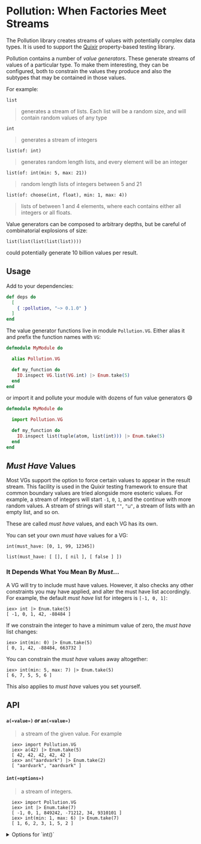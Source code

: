 # Pollution: When Factories Meet Streams

The Pollution library creates streams of values with potentially
complex data types. It is used to support the
[Quixir](https://github.com/pragdave/quixir) property-based testing
library.

Pollution contains a number of _value generators_. These generate
streams of values of a particular type. To make them interesting,
they can be configured, both to constrain the values they produce and
also the subtypes that may be contained in those values.

For example:

`list`

> generates a stream of lists. Each list will be a random size, and
> will contain random values of any type

`int`

> generates a stream of integers

`list(of: int)`

> generates random length lists, and every element will be an integer

`list(of: int(min: 5, max: 21))`

> random length lists of integers between 5 and 21

`list(of: choose(int, float), min: 1, max: 4))`

> lists of between 1 and 4 elements, where each contains either all
> integers or all floats.

Value generators can be composed to arbitrary depths, but be careful
of combinatorial explosions of size:

`list(list(list(list(list))))`

could potentially generate 10 billion values per result.


## Usage

Add to your dependencies:

```elixir
def deps do
  [
    { :pollution, "~> 0.1.0" }
  ]
end
```


The value generator functions live in module `Pollution.VG`. Either
alias it and prefix the function names with `VG`:

``` elixir
defmodule MyModule do

  alias Pollution.VG

  def my_function do
    IO.inspect VG.list(VG.int) |> Enum.take(5)
  end
end
```

or import it and pollute your module with dozens of fun value generators :smile:


``` elixir
defmodule MyModule do

  import Pollution.VG

  def my_function do
    IO.inspect list(tuple(atom, list(int))) |> Enum.take(5)
  end
end
```

## _Must Have_ Values

Most VGs support the option to force certain values to appear in the
result stream. This facility is used in the Quixir testing framework
to ensure that common boundary values are tried alongside more
esoteric values. For example, a stream of integers will start `-1`,
`0`, `1`, and the continue with more random values. A stream of
strings will start `""`, `"⊔"`, a stream of lists with an empty list,
and so on.

These are called _must have_ values, and each VG has its own.

You can set your own _must have_ values for a VG:

    int(must_have: [0, 1, 99, 12345])

    list(must_have: [ [], [ nil ], [ false ] ])

### It Depends What You Mean By _Must_…

A VG will try to include must have values. However, it also checks any
other constraints you may have applied, and alter the must have list
accordingly. For example, the default _must have_ list for integers is
`[-1, 0, 1]`:

    iex> int |> Enum.take(5)
    [ -1, 0, 1, 42, -88484 ]

If we constrain the integer to have a minimum value of zero, the _must
have_ list changes:

    iex> int(min: 0) |> Enum.take(5)
    [ 0, 1, 42, -88484, 663732 ]

You can constrain the _must have_ values away altogether:

    iex> int(min: 5, max: 7) |> Enum.take(5)
    [ 6, 7, 5, 5, 6 ]

This also applies to _must have_ values you set yourself.


## API

#### `a(«value»)`  _or_  `an(«value»)`

> a stream of the given value. For example

      iex> import Pollution.VG
      iex> a(42) |> Enum.take(5)
      [ 42, 42, 42, 42, 42 ]
      iex> an("aardvark") |> Enum.take(2)
      [ "aardvark", "aardvark" ]


#### `int(«options»)`

> a stream of integers.

      iex> import Pollution.VG
      iex> int |> Enum.take(7)
      [ -1, 0, 1, 849242, -71212, 34, 9310101 ]
      iex> int(min: 1, max: 6) |> Enum.take(7)
      [ 1, 6, 2, 3, 1, 5, 2 ]


  <details>
  <summary>Options for `int()`</summary>

| Option       | default      | meaning                          |
| ------       | ------:      | -------                          |
| `min:`       | -1_000_000   | the minimum value to be returned |
| `max:`       |  1_000_000   | and the maximum value            |
| `must_have:` | [ -1, 0, 1 ] | see [above](#must-have-values)   |

  </details>







